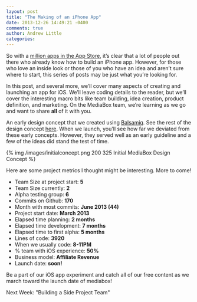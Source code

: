 ```yaml
---
layout: post
title: "The Making of an iPhone App"
date: 2013-12-26 14:49:21 -0400
comments: true
author: Andrew Little
categories: 
---
```


So with a [million apps in the App Store](http://www.theverge.com/2013/10/22/4866302/apple-announces-1-million-apps-in-the-app-store), it’s clear that a lot of people out there who already know how to build an iPhone app. However, for those who love an inside look or those of you who have an idea and aren’t sure where to start, this series of posts may be just what you’re looking for.

In this post, and several more, we’ll cover many aspects of creating and launching an app for iOS. We’ll leave coding details to the reader, but we’ll cover the interesting macro bits like team building, idea creation, product definition, and marketing. On the MediaBox team, we’re learning as we go and want to share **all** of it with you.

An early design concept that we created using [Balsamiq](http://balsamiq.com/). See the rest of the design concept [here](https://projects.invisionapp.com/share/HAEGQ7UT#/screens/6997123?maintainScrollPosition=false). When we launch, you'll see how far we deviated from these early concepts. However, they served well as an early guideline and a few of the ideas did stand the test of time.

{% img /images/initialconcept.png 200 325 Initial MediaBox Design Concept %}

Here are some project metrics I thought might be interesting. More to come!

   + Team Size at project start: **5**
   + Team Size currently: **2**
   + Alpha testing group: **6**
   + Commits on Github: **170**
   + Month with most commits: **June 2013 (44)**
   + Project start date: **March 2013**
   + Elapsed time planning: **2 months**
   + Elapsed time development: **7 months**
   + Elapsed time to first alpha: **5 months**
   + Lines of code: **3920**
   + When we usually code: **8-11PM**
   + % team with iOS experience: **50%**
   + Business model: **Affiliate Revenue**
   + Launch date: **soon!**


Be a part of our iOS app experiment and catch all of our free content as we march toward the launch date of mediabox!

Next Week: "Building a Side Project Team"
